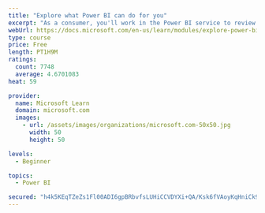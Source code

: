 ```yaml
---
title: "Explore what Power BI can do for you"
excerpt: "As a consumer, you'll work in the Power BI service to review and interact with content that has been shared with you. This module provides the foundational information that you need to work effectively in the Power BI service."
webUrl: https://docs.microsoft.com/en-us/learn/modules/explore-power-bi-service/
type: course
price: Free
length: PT1H9M
ratings:
  count: 7748
  average: 4.6701083
heat: 59

provider:
  name: Microsoft Learn
  domain: microsoft.com
  images:
    - url: /assets/images/organizations/microsoft.com-50x50.jpg
      width: 50
      height: 50

levels:
  - Beginner

topics:
  - Power BI

secured: "h4k5KEqTZeZs1Fl00ADI6gpBRbvfsLUHiCCVDYXi+QA/Ksk6fVAoyKqHniCk9auqCfRgQ2Hrc8JSh7U3dTQYr5sRDCY217MePqnC+qZSAIY0k8Kjfrsmb6L3MdWFnxgqMUams7OA7B9gwPrlAfn7rDTixmzhDNkQqpM0u9Kb1m1KFdn7ov6p68K1XKWHwWCXl3fto95dlsfHzDPp5x34yrlb6FBw6lGTBWx7XmcihifFjRoBQccH92mtZmpa1uNlwNxOxdo3qnk0ZRGgp7Rrgy94e0Y9CAejZRMH352Y26SPMRJ/Ef9ISa/tCyfZLFhFeLGi6+yniQhjMT22ye/J/t/lHrHYpAhQEbg7uJiwc++ulCE4BBKSad7J29Yv4yTjS5UTX0YDfaUqBI8sJQ9xJWjbDSoXyxuSs5/wv102kmY=;LFI6KfnlNYfeKvkyHr7B9A=="
---
```


